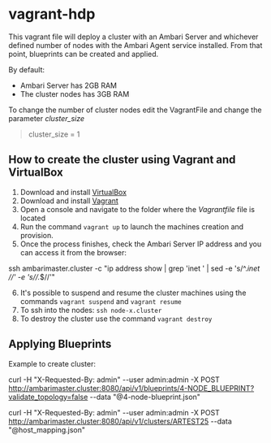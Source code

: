 # vagrant-hdp
 
This vagrant file will deploy a cluster with an Ambari Server and whichever defined number of nodes with the Ambari Agent service installed. From that point, blueprints can be created and applied.

By default:

- Ambari Server has 2GB RAM
- The cluster nodes has 3GB RAM

To change the number of cluster nodes edit the VagrantFile and change the parameter *cluster_size*

>cluster_size = 1


## How to create the cluster using Vagrant and VirtualBox ##

1. Download and install [VirtualBox](https://www.virtualbox.org/wiki/Downloads "VirtualBox Downloads")
2. Download and install [Vagrant](https://www.vagrantup.com/downloads.html "Vagrant Downloads")
3. Open a console and navigate to the folder where the *Vagrantfile* file is located
4. Run the command `vagrant up` to launch the machines creation and provision.
5. Once the process finishes, check the Ambari Server IP address and you can access it from the browser:

 ssh ambarimaster.cluster -c "ip address show <iface> | grep 'inet ' | sed -e 's/^.*inet //' -e 's/\/.*$//'"

6. It's possible to suspend and resume the cluster machines using the commands `vagrant suspend` and `vagrant resume`
7. To ssh into the nodes: `ssh node-x.cluster`
8. To destroy the cluster use the command `vagrant destroy`

## Applying Blueprints ##

Example to create cluster:

curl -H "X-Requested-By: admin" --user admin:admin -X POST http://ambarimaster.cluster:8080/api/v1/blueprints/4-NODE_BLUEPRINT?validate_topology=false --data "@4-node-blueprint.json"

curl -H "X-Requested-By: admin" --user admin:admin -X POST http://ambarimaster.cluster:8080/api/v1/clusters/ARTEST25 --data "@host_mapping.json"

